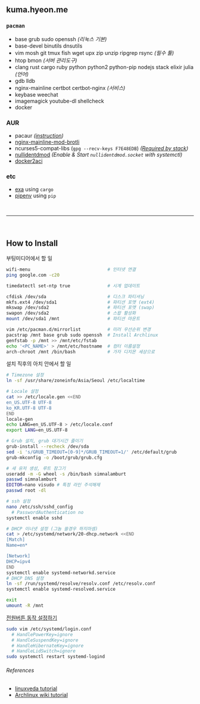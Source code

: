 kuma.hyeon.me
--------
### `pacman`
- base grub sudo openssh *(리눅스 기본)*
- base-devel binutils dnsutils
- vim mosh git tmux fish wget upx zip unzip ripgrep rsync *(필수 툴)*
- htop bmon *(서버 관리도구)*
- clang rust cargo ruby python python2 python-pip nodejs stack elixir julia *(언어)*
- gdb lldb
- nginx-mainline certbot certbot-nginx *(서비스)*
- keybase weechat
- imagemagick youtube-dl shellcheck
- docker

### AUR
- pacaur *([instruction](https://gist.github.com/rumpelsepp/d646750910be19332753))*
- [nginx-mainline-mod-brotli](https://aur.archlinux.org/packages/nginx-mainline-mod-brotli/)
- ncurses5-compat-libs (`gpg --recv-keys F7E48EDB`) *([Required by stack])*
- [nullidentdmod] *(Enable & Start `nullidentdmod.socket` with systemctl)*
- [docker2aci]

### etc
- [exa] using `cargo`
- [pipenv] using `pip`

[docker2aci]: https://github.com/appc/docker2aci
[nullidentdmod]: https://wiki.archlinux.org/index.php/Identd_Setup
[Required by stack]: https://github.com/commercialhaskell/stack/issues/1012
[exa]: https://github.com/ogham/exa
[t-get]: https://github.com/jeffjose/tget
[@noraesae/pen]: https://github.com/noraesae/pen
[pipenv]: https://github.com/kennethreitz/pipenv

<br>

--------

<br>

How to Install
--------
부팅미디어에서 할 일
```bash
wifi-menu                             # 인터넷 연결
ping google.com -c20

timedatectl set-ntp true              # 시계 업데이트

cfdisk /dev/sda                       # 디스크 파티셔닝
mkfs.ext4 /dev/sda1                   # 파티션 포맷 (ext4)
mkswap /dev/sda2                      # 파티션 포맷 (swap)
swapon /dev/sda2                      # 스왑 활성화
mount /dev/sda1 /mnt                  # 파티션 마운트

vim /etc/pacman.d/mirrorlist          # 미러 우선순위 변경
pacstrap /mnt base grub sudo openssh  # Install Archlinux
genfstab -p /mnt >> /mnt/etc/fstab
echo '<PC_NAME>' > /mnt/etc/hostname  # 컴터 이름설정
arch-chroot /mnt /bin/bash            # 가자 디지몬 세상으로
```

설치 직후의 아치 안에서 할 일
```bash
# Timezone 설정
ln -sf /usr/share/zoneinfo/Asia/Seoul /etc/localtime

# Locale 설정
cat >> /etc/locale.gen <<END
en_US.UTF-8 UTF-8
ko_KR.UTF-8 UTF-8
END
locale-gen
echo LANG=en_US.UTF-8 > /etc/locale.conf
export LANG=en_US.UTF-8

# Grub 설치, grub 대기시간 줄이기
grub-install --recheck /dev/sda
sed -i 's/GRUB_TIMEOUT=[0-9]*/GRUB_TIMEOUT=1/' /etc/default/grub
grub-mkconfig -o /boot/grub/grub.cfg

# 새 유저 생성, 루트 잠그기
useradd -m -G wheel -s /bin/bash simnalamburt
passwd simnalamburt
EDITOR=nano visudo # 특정 라인 주석해제
passwd root -dl

# ssh 설정
nano /etc/ssh/sshd_config
  # PasswordAuthentication no
systemctl enable sshd

# DHCP 이너넷 설정 (그놈 쓸경우 하지마셈)
cat > /etc/systemd/network/20-dhcp.network <<END
[Match]
Name=en*

[Network]
DHCP=ipv4
END
systemctl enable systemd-networkd.service
# DHCP DNS 설정
ln -sf /run/systemd/resolve/resolv.conf /etc/resolv.conf
systemctl enable systemd-resolved.service

exit
umount -R /mnt
```

[전원버튼 동작 설정하기](http://unix.stackexchange.com/a/52645)
```bash
sudo vim /etc/systemd/login.conf
  # HandlePowerKey=ignore
  # HandleSuspendKey=ignore
  # HandleHibernateKey=ignore
  # HandleLidSwitch=ignore
sudo systemctl restart systemd-logind
```

###### References
- [linuxveda tutorial](http://www.linuxveda.com/2014/06/07/arch-linux-tutorial)
- [Archlinux wiki tutorial](https://wiki.archlinux.org/index.php/Installation_guide)
